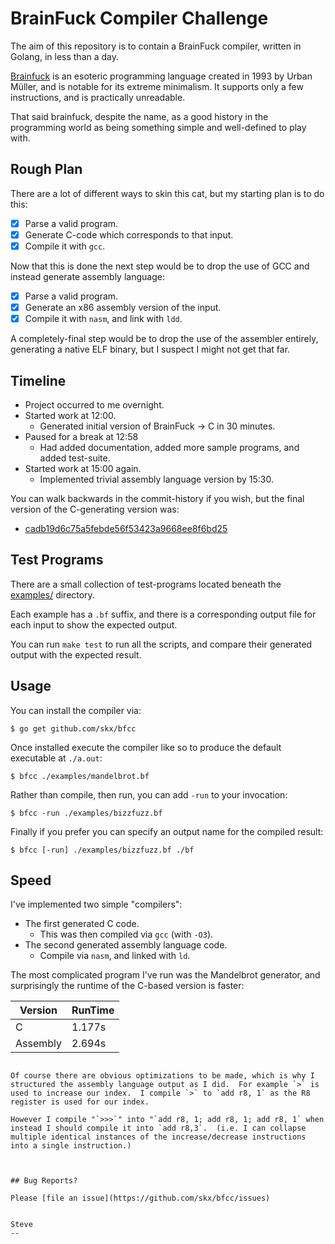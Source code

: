 # BrainFuck Compiler Challenge

The aim of this repository is to contain a BrainFuck compiler, written in Golang, in less than a day.

[Brainfuck](https://en.wikipedia.org/wiki/Brainfuck) is an esoteric programming language created in 1993 by Urban Müller, and is notable for its extreme minimalism.  It supports only a few instructions, and is practically unreadable.

That said brainfuck, despite the name, as a good history in the programming world as being something simple and well-defined to play with.



## Rough Plan

There are a lot of different ways to skin this cat, but my starting plan is to do this:

* [x] Parse a valid program.
* [x] Generate C-code which corresponds to that input.
* [x] Compile it with `gcc`.

Now that this is done the next step would be to drop the use of GCC and instead generate assembly language:

* [x] Parse a valid program.
* [x] Generate an x86 assembly version of the input.
* [x] Compile it with `nasm`, and link with `ldd`.

A completely-final step would be to drop the use of the assembler entirely, generating a native ELF binary, but I suspect I might not get that far.



## Timeline

* Project occurred to me overnight.
* Started work at 12:00.
  * Generated initial version of BrainFuck -> C in 30 minutes.
* Paused for a break at 12:58
  * Had added documentation, added more sample programs, and added test-suite.
* Started work at 15:00 again.
  * Implemented trivial assembly language version by 15:30.

You can walk backwards in the commit-history if you wish, but the final version of the C-generating version was:

* [cadb19d6c75a5febde56f53423a9668ee8f6bd25](https://github.com/skx/bfcc/tree/cadb19d6c75a5febde56f53423a9668ee8f6bd25)


## Test Programs

There are a small collection of test-programs located beneath the [examples/](examples/) directory.

Each example has a `.bf` suffix, and there is a corresponding output file for each input to show the expected output.

You can run `make test` to run all the scripts, and compare their generated output with the expected result.


## Usage

You can install the compiler via:

    $ go get github.com/skx/bfcc

Once installed execute the compiler like so to produce the default executable at `./a.out`:

    $ bfcc ./examples/mandelbrot.bf

Rather than compile, then run, you can add `-run` to your invocation:

    $ bfcc -run ./examples/bizzfuzz.bf

Finally if you prefer you can specify an output name for the compiled result:

    $ bfcc [-run] ./examples/bizzfuzz.bf ./bf


## Speed

I've implemented two simple "compilers":

* The first generated C code.
  * This was then compiled via `gcc` (with `-O3`).
* The second generated assembly language code.
  * Compile via `nasm`, and linked with `ld`.

The most complicated program I've run was the Mandelbrot generator, and surprisingly the runtime of the C-based version is faster:

| Version  | RunTime |
|----------|---------|
| C        | 1.177s  |
| Assembly | 2.694s  |

```

Of course there are obvious optimizations to be made, which is why I structured the assembly language output as I did.  For example `>` is used to increase our index.  I compile `>` to `add r8, 1` as the R8 register is used for our index.

However I compile "`>>>`" into "`add r8, 1; add r8, 1; add r8, 1` when instead I should compile it into `add r8,3`.  (i.e. I can collapse multiple identical instances of the increase/decrease instructions into a single instruction.)



## Bug Reports?

Please [file an issue](https://github.com/skx/bfcc/issues)


Steve
--
